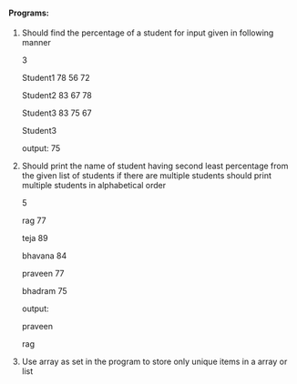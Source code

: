 #### Programs:

1. Should find the percentage of a student for input given in following manner 

	3

	Student1 78 56 72

	Student2 83 67 78

	Student3 83 75 67

	Student3

	output: 75

2. Should print  the name of student having second least percentage from the given list of students if there are multiple students should print multiple students in alphabetical order

	5

	rag 77

	teja 89

	bhavana 84

	praveen 77

	bhadram 75

	output:

	praveen

	rag

3. Use array as set  in the program to store only unique items in a array or list

